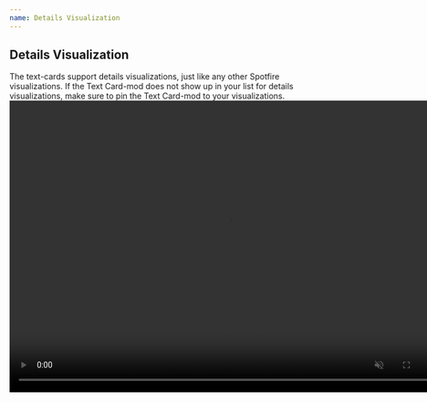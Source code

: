 ```yaml
---
name: Details Visualization
---
```

## Details Visualization
The text-cards support details visualizations, just like any other Spotfire visualizations. If the Text Card-mod does not show up in your list for details visualizations, make sure to pin the Text Card-mod to your visualizations.
<video controls muted width="768" height="512">
  <source src="{{ site.baseurl }}/assets/webms/details-visualization.webm" type="video/webm">
</video>